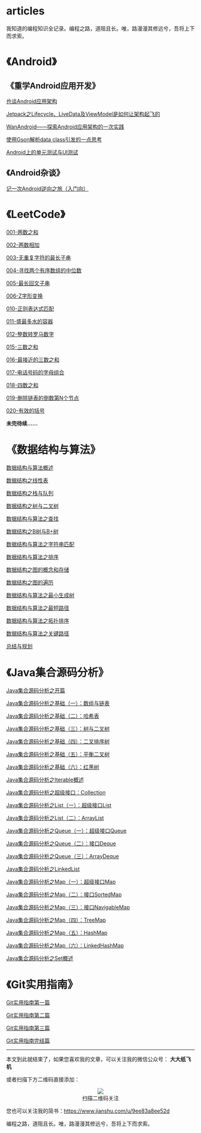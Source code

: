 # articles

我知道的编程知识全记录。编程之路，道阻且长。唯，路漫漫其修远兮，吾将上下而求索。

# 《Android》

## 《重学Android应用开发》

[也谈Android应用架构](/android/the_relearning_of_android/也谈Android应用架构.md)

[Jetpack之Lifecycle、LiveData及ViewModel是如何让架构起飞的](/android/the_relearning_of_android/Jetpack之Lifecycle、LiveData及ViewModel是如何让架构起飞的.md)

[WanAndroid——探索Android应用架构的一次实践](/android/the_relearning_of_android/WanAndroid——探索Android应用架构的一次实践.md)

[使用Gson解析data class引发的一点思考](/android/the_relearning_of_android/使用Gson解析data-class引发的一点思考.md)

[Android上的单元测试与UI测试](/android/the_relearning_of_android/Android上的单元测试与UI测试.md)

## 《Android杂谈》

[记一次Android逆向之旅（入门向）](./android/记一次Android逆向之旅（入门向）.md)

# 《LeetCode》

[001-两数之和](./leetcode/LeetCode001.md)

[002-两数相加](./leetcode/LeetCode002.md)

[003-无重复字符的最长子串](./leetcode/LeetCode003.md)

[004-寻找两个有序数组的中位数](./leetcode/LeetCode004.md)

[005-最长回文子串](./leetcode/LeetCode005.md)

[006-Z字形变换](./leetcode/LeetCode006.md)

[010-正则表达式匹配](./leetcode/LeetCode010.md)

[011-盛最多水的容器](./leetcode/LeetCode011.md)

[012-整数转罗马数字](./leetcode/LeetCode012.md)

[015-三数之和](./leetcode/LeetCode015.md)

[016-最接近的三数之和](./leetcode/LeetCode016.md)

[017-电话号码的字母组合](./leetcode/LeetCode017.md)

[018-四数之和](./leetcode/LeetCode018.md)

[019-删除链表的倒数第N个节点](./leetcode/LeetCode019.md)

[020-有效的括号](./leetcode/LeetCode020.md)

**未完待续……**

# 《数据结构与算法》

[数据结构与算法概述](./data_structure_and_algorithm/数据结构与算法概述.md)

[数据结构之线性表](./data_structure_and_algorithm/数据结构之线性表.md)

[数据结构之栈与队列](./data_structure_and_algorithm/数据结构之栈与队列.md)

[数据结构之树与二叉树](./data_structure_and_algorithm/数据结构之树与二叉树.md)

[数据结构与算法之查找](./data_structure_and_algorithm/数据结构与算法之查找.md)

[数据结构之B树与B+树](./data_structure_and_algorithm/数据结构之B树与B+树.md)

[数据结构与算法之字符串匹配](./data_structure_and_algorithm/数据结构与算法之字符串匹配.md)

[数据结构与算法之排序](./data_structure_and_algorithm/数据结构与算法之排序.md)

[数据结构之图的概念和存储](./data_structure_and_algorithm/数据结构之图的概念和存储.md)

[数据结构之图的遍历](./data_structure_and_algorithm/数据结构之图的遍历.md)

[数据结构与算法之最小生成树](./data_structure_and_algorithm/数据结构与算法之最小生成树.md)

[数据结构与算法之最短路径](./data_structure_and_algorithm/数据结构与算法之最短路径.md)

[数据结构与算法之拓扑排序](./data_structure_and_algorithm/数据结构与算法之拓扑排序.md)

[数据结构与算法之关键路径](./data_structure_and_algorithm/数据结构与算法之关键路径.md)

[总结与规划](./data_structure_and_algorithm/总结与规划.md)

# 《Java集合源码分析》

[Java集合源码分析之开篇](./java/collection/Java集合源码分析之开篇.md)

[Java集合源码分析之基础（一）：数组与链表](./java/collection/Java集合源码分析之基础（一）：数组与链表.md)

[Java集合源码分析之基础（二）：哈希表](./java/collection/Java集合源码分析之基础（二）：哈希表.md)

[Java集合源码分析之基础（三）：树与二叉树](./java/collection/Java集合源码分析之基础（三）：树与二叉树.md)

[Java集合源码分析之基础（四）：二叉排序树](./java/collection/Java集合源码分析之基础（四）：二叉排序树.md)

[Java集合源码分析之基础（五）：平衡二叉树](./java/collection/Java集合源码分析之基础（五）：平衡二叉树.md)

[Java集合源码分析之基础（六）：红黑树](./java/collection/Java集合源码分析之基础（六）：红黑树.md)

[Java集合源码分析之Iterable概述](./java/collection/Java集合源码分析之Iterable概述.md)

[Java集合源码分析之超级接口：Collection](./java/collection/Java集合源码分析之超级接口：Collection.md)

[Java集合源码分析之List（一）：超级接口List](./java/collection/Java集合源码分析之List（一）：超级接口List.md)

[Java集合源码分析之List（二）：ArrayList](./java/collection/Java集合源码分析之List（二）：ArrayList.md)

[Java集合源码分析之Queue（一）：超级接口Queue](./java/collection/Java集合源码分析之Queue（一）：超级接口Queue.md)

[Java集合源码分析之Queue（二）：接口Deque](./java/collection/Java集合源码分析之Queue（二）：接口Deque.md)

[Java集合源码分析之Queue（三）：ArrayDeque](./java/collection/Java集合源码分析之Queue（三）：ArrayDeque.md)

[Java集合源码分析之LinkedList](./java/collection/Java集合源码分析之LinkedList.md)

[Java集合源码分析之Map（一）：超级接口Map](./java/collection/Java集合源码分析之Map（一）：超级接口Map.md)

[Java集合源码分析之Map（二）：接口SortedMap](./java/collection/Java集合源码分析之Map（二）：接口SortedMap.md)

[Java集合源码分析之Map（三）：接口NavigableMap](./java/collection/Java集合源码分析之Map（三）：接口NavigableMap.md)

[Java集合源码分析之Map（四）：TreeMap](./java/collection/Java集合源码分析之Map（四）：TreeMap.md)

[Java集合源码分析之Map（五）：HashMap](./java/collection/Java集合源码分析之Map（五）：HashMap.md)

[Java集合源码分析之Map（六）：LinkedHashMap](./java/collection/Java集合源码分析之Map（六）：LinkedHashMap.md)

[Java集合源码分析之Set概述](./java/collection/Java集合源码分析之Set概述.md)

# 《Git实用指南》

[Git实用指南第一篇](./git/Git实用指南第一篇.md)

[Git实用指南第二篇](./git/Git实用指南第二篇.md)

[Git实用指南第三篇](./git/Git实用指南第三篇.md)

[Git实用指南完结篇](./git/Git实用指南完结篇.md)

---

本文到此就结束了，如果您喜欢我的文章，可以关注我的微信公众号： **大大纸飞机** 

或者扫描下方二维码直接添加：

<div align="center"><img src ="./qrcode.jpg" /><br/>扫描二维码关注</div>

您也可以关注我的简书：https://www.jianshu.com/u/9ee83a8ee52d

编程之路，道阻且长。唯，路漫漫其修远兮，吾将上下而求索。